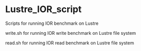 # Lustre_IOR_script
Scripts for running IOR benchmark on Lustre

write.sh for running IOR write benchmark on Lustre file system

read.sh for running IOR read benchmark on Lustre file system
